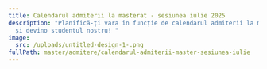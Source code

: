 ```yaml
---
title: Calendarul admiterii la masterat - sesiunea iulie 2025
description: "Planifică-ți vara în funcție de calendarul admiterii la masterat
  și devino studentul nostru! "
image:
  src: /uploads/untitled-design-1-.png
fullPath: master/admitere/calendarul-admiterii-master-sesiunea-iulie
---
```

<Timeline slug="admitere-master-sesiunea-iulie"></Timeline>